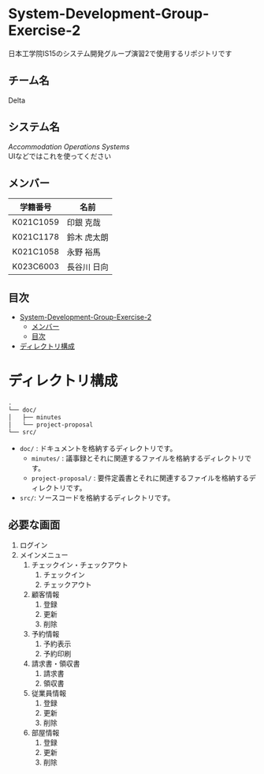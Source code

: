 # System-Development-Group-Exercise-2
日本工学院IS15のシステム開発グループ演習2で使用するリポジトリです

## チーム名
Delta

## システム名
_Accommodation Operations Systems_<br>
UIなどではこれを使ってください

## メンバー
|学籍番号|名前|
|-|-|
|K021C1059|印銀 克哉|
|K021C1178|鈴木 虎太朗|
|K021C1058|永野 裕馬|
|K023C6003|長谷川 日向|

## 目次

- [System-Development-Group-Exercise-2](#System-Development-Group-Exercise-2)
  - [メンバー](#メンバー)
  - [目次](#目次)
- [ディレクトリ構成](#ディレクトリ構成)


# ディレクトリ構成
```md
.
└── doc/
│   ├── minutes
│   └── project-proposal
└── src/

```

- `doc/` : ドキュメントを格納するディレクトリです。
  - `minutes/` : 議事録とそれに関連するファイルを格納するディレクトリです。
  - `project-proposal/` : 要件定義書とそれに関連するファイルを格納するディレクトリです。
- `src/`: ソースコードを格納するディレクトリです。

## 必要な画面
1. ログイン
1. メインメニュー
	1. チェックイン・チェックアウト
		1. チェックイン
		1. チェックアウト
	1. 顧客情報
		1. 登録
		1. 更新
		1. 削除
	1. 予約情報
		1. 予約表示
		1. 予約印刷
	1. 請求書・領収書
		1. 請求書
		1. 領収書
	1. 従業員情報
		1. 登録
		1. 更新
		1. 削除
	1. 部屋情報
		1. 登録
		1. 更新
		1. 削除

